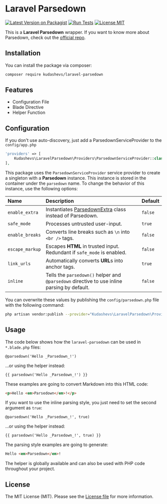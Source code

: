 # Laravel Parsedown

[![Latest Version on Packagist](https://img.shields.io/packagist/v/kudashevs/laravel-parsedown.svg)](https://packagist.org/packages/kudashevs/laravel-parsedown)
[![Run Tests](https://github.com/kudashevs/laravel-parsedown/actions/workflows/run-tests.yml/badge.svg)](https://github.com/kudashevs/laravel-parsedown/actions/workflows/run-tests.yml)
[![License MIT](https://img.shields.io/badge/License-MIT-green.svg)](LICENSE.md)

This is a **Laravel Parsedown** wrapper. If you want to know more about Parsedown, check out the [official repo](https://github.com/erusev/parsedown).


## Installation

You can install the package via composer:

```bash
composer require kudashevs/laravel-parsedown
```


## Features

* Configuration File
* Blade Directive
* Helper Function


## Configuration

If you don't use auto-discovery, just add a ParsedownServiceProvider to the `config/app.php`
```php
'providers' => [
    Kudashevs\LaravelParsedown\Providers\ParsedownServiceProvider::class,
],
```

This package uses the `ParsedownServiceProvider` service provider to create a singleton with a **Parsedown** instance. This
instance is stored in the container under the `parsedown` name. To change the behavior of this instance, use the following options:

| Name             | Description                                                                                          | Default |
|:-----------------|:-----------------------------------------------------------------------------------------------------|:--------|
| `enable_extra`   | Instantiates [ParsedownExtra](https://github.com/erusev/parsedown-extra) class instead of Parsedown. | `false` |
| `safe_mode`      | Processes untrusted user-input.                                                                      | `true`  |
| `enable_breaks`  | Converts line breaks such as `\n` into `<br />` tags.                                                | `false` |
| `escape_markup`  | Escapes **HTML** in trusted input. Redundant if `safe_mode` is enabled.                              | `false` |
| `link_urls`      | Automatically converts **URL**s into anchor tags.                                                    | `true`  |
| `inline`         | Tells the `parsedown()` helper and `@parsedown` directive to use inline parsing by default.          | `false` |

You can overwrite these values by publishing the `config/parsedown.php` file with the following command:
```bash
php artisan vendor:publish --provider="Kudashevs\LaravelParsedown\Providers\ParsedownServiceProvider"
```


## Usage

The code below shows how the `laravel-parsedown` can be used in `*.blade.php` files:
```blade
@parsedown('Hello _Parsedown_!')
```
...or using the helper instead:
```blade
{{ parsedown('Hello _Parsedown_!') }}
```

These examples are going to convert Markdown into this HTML code:
```html
<p>Hello <em>Parsedown</em>!</p>
```

If you want to use the inline parsing style, you just need to set the second argument as `true`:
```blade
@parsedown('Hello _Parsedown_!', true)
```
...or using the helper instead:
```blade
{{ parsedown('Hello _Parsedown_!', true) }}
```

The parsing style examples are going to generate:
```html
Hello <em>Parsedown</em>!
```

The helper is globally available and can also be used with PHP code throughout your project.


## License

The MIT License (MIT). Please see the [License file](LICENSE.md) for more information.